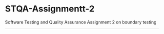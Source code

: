 # STQA-Assignmentt-2
Software Testing and Quality Assurance Assignment 2 on boundary testing 
________________________________________________________________________
